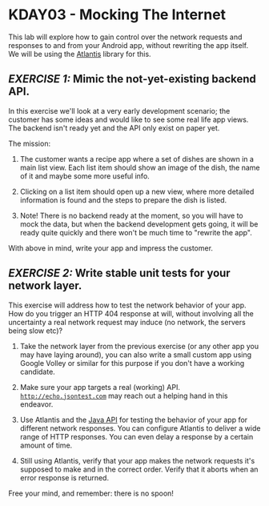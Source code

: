 # KDAY03 - Mocking The Internet

This lab will explore how to gain control over the network requests and responses to and from your Android app, without rewriting the app itself. We will be using the [Atlantis](https://github.com/echsylon/atlantis) library for this.

## *EXERCISE 1:* Mimic the not-yet-existing backend API.

In this exercise we'll look at a very early development scenario; the customer has some ideas and would like to see some real life app views. The backend isn't ready yet and the API only exist on paper yet.

The mission:

1. The customer wants a recipe app where a set of dishes are shown in a main list view. Each list item should show an image of the dish, the name of it and maybe some more useful info.

2. Clicking on a list item should open up a new view, where more detailed information is found and the steps to prepare the dish is listed.

3. Note! There is no backend ready at the moment, so you will have to mock the data, but when the backend development gets going, it will be ready quite quickly and there won't be much time to "rewrite the app".

With above in mind, write your app and impress the customer.

## *EXERCISE 2:* Write stable unit tests for your network layer.

This exercise will address how to test the network behavior of your app. How do you trigger an HTTP 404 response at will, without involving all the uncertainty a real network request may induce (no network, the servers being slow etc)?

1. Take the network layer from the previous exercise (or any other app you may have laying around), you can also write a small custom app using Google Volley or similar for this purpose if you don't have a working candidate.

2. Make sure your app targets a real (working) API. [`http://echo.jsontest.com`](http://echo.jsontest.com) may reach out a helping hand in this endeavor.

3. Use Atlantis and the [Java API](https://github.com/echsylon/atlantis/wiki) for testing the behavior of your app for different network responses. You can configure Atlantis to deliver a wide range of HTTP responses. You can even delay a response by a certain amount of time.

4. Still using Atlantis, verify that your app makes the network requests it's supposed to make and in the correct order. Verify that it aborts when an error response is returned.

Free your mind, and remember: there is no spoon!
